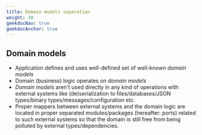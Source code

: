 ```yaml
---
title: Domain models separation
weight: 30
geekdocNav: true
geekdocAnchor: true
---
```


## Domain models
 - Application defines and uses well-defined set of well-known *domain models*
 - Domain (business) logic operates on *domain models*
 - *Domain models* aren't used directly in any kind of operations with external systems like (de)serialization to files/databases/JSON types/binary types/messages/configuration etc.
 - Proper mappers between external systems and the domain logic are located in proper separated modules/packages (hereafter: ports) related to such external systems so that the domain is still free from being polluted by external types/dependencies.